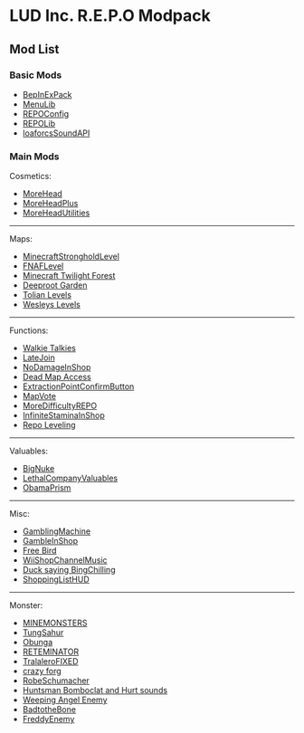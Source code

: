 # LUD Inc. R.E.P.O Modpack

## Mod List

### Basic Mods
- [BepInExPack](https://thunderstore.io/c/repo/p/BepInEx/BepInExPack/)
- [MenuLib](https://thunderstore.io/c/repo/p/nickklmao/MenuLib/)
- [REPOConfig](https://thunderstore.io/c/repo/p/nickklmao/REPOConfig/)
- [REPOLib](https://thunderstore.io/c/repo/p/Zehs/REPOLib/)
- [loaforcsSoundAPI](https://thunderstore.io/c/repo/p/loaforc/loaforcsSoundAPI/)

### Main Mods

Cosmetics:

- [MoreHead](https://thunderstore.io/c/repo/p/YMC_MHZ/MoreHead/)
- [MoreHeadPlus](https://thunderstore.io/c/repo/p/RESET/MoreHeadPlus/)
- [MoreHeadUtilities](https://thunderstore.io/c/repo/p/Maygik/MoreHeadUtilities/)
  
---

Maps:

- [MinecraftStrongholdLevel](https://thunderstore.io/c/repo/p/AriIcedT/MinecraftStrongholdLevel/)
- [FNAFLevel](https://thunderstore.io/c/repo/p/OrtonLongGaming/FNAFLevel/)
- [Minecraft Twilight Forest](https://thunderstore.io/c/repo/p/Custard_Crew/Minecraft_Twilight_Forest/)
- [Deeproot Garden](https://thunderstore.io/c/repo/p/Beaniebe/Deeproot_Garden/)
- [Tolian Levels](https://thunderstore.io/c/repo/p/Tolian/Tolian_Levels/)
- [Wesleys Levels](https://thunderstore.io/c/repo/p/Magic_Wesley/Wesleys_Levels/)

---

Functions:

- [Walkie Talkies](https://thunderstore.io/c/repo/p/surfknasen/Walkie_Talkies/)
- [LateJoin](https://thunderstore.io/c/repo/p/Rebateman/LateJoin/)
- [NoDamageInShop](https://thunderstore.io/c/repo/p/Snowlance/NoDamageInShop/)
- [Dead Map Access](https://thunderstore.io/c/repo/p/SaturnKai/Dead_Map_Access/)
- [ExtractionPointConfirmButton](https://thunderstore.io/c/repo/p/Zehs/ExtractionPointConfirmButton/)
- [MapVote](https://thunderstore.io/c/repo/p/Patrick/MapVote/)
- [MoreDifficultyREPO](https://thunderstore.io/c/repo/p/SK0R3N/MoreDifficultyREPO/)
- [InfiniteStaminaInShop](https://thunderstore.io/c/repo/p/FluxTeam/InfiniteStaminaInShop/)
- [Repo Leveling](https://thunderstore.io/c/repo/p/Einhornyordle/Repo_Leveling/)

---

Valuables:

- [BigNuke](https://thunderstore.io/c/repo/p/TitanVortex/BigNuke/)
- [LethalCompanyValuables](https://thunderstore.io/c/repo/p/Zehs/LethalCompanyValuables/)
- [ObamaPrism](https://thunderstore.io/c/repo/p/TheMedic/ObamaPrism/)

---

Misc:

- [GamblingMachine](https://thunderstore.io/c/repo/p/Lluciocc/GamblingMachine/)
- [GambleInShop](https://thunderstore.io/c/repo/p/khalliv/GambleInShop/)
- [Free Bird](https://thunderstore.io/c/repo/p/Muz_tea/Free_Bird/)
- [WiiShopChannelMusic](https://thunderstore.io/c/repo/p/FluxTeam/WiiShopChannelMusic/)
- [Duck saying BingChilling](https://thunderstore.io/c/repo/p/NEVAR/Duck_saying_BingChilling/)
- [ShoppingListHUD](https://thunderstore.io/c/repo/p/khalliv/ShoppingListHUD/)

---

Monster:

- [MINEMONSTERS](https://thunderstore.io/c/repo/p/GarStudios/MINEMONSTERS/)
- [TungSahur](https://thunderstore.io/c/repo/p/Gearmaster/TungSahur/)
- [Obunga](https://thunderstore.io/c/repo/p/TitanVortex/Obunga/)
- [RETEMINATOR](https://thunderstore.io/c/repo/p/SNEUS_STUDIO/RETEMINATOR/)
- [TralaleroFIXED](https://thunderstore.io/c/repo/p/Brainrotanimals1/TralaleroFIXED/)
- [crazy forg](https://thunderstore.io/c/repo/p/kiwiiii/crazy_forg/)
- [RobeSchumacher](https://thunderstore.io/c/repo/p/Albinaurics/RobeSchumacher/)
- [Huntsman Bomboclat and Hurt sounds](https://thunderstore.io/c/repo/p/Sylph/Huntsman_Bomboclat_and_Hurt_sounds/)
- [Weeping Angel Enemy](https://thunderstore.io/c/repo/p/JoshA/Weeping_Angel_Enemy/)
- [BadtotheBone](https://thunderstore.io/c/repo/p/LanguidRat/BadtotheBone/)
- [FreddyEnemy](https://thunderstore.io/c/repo/p/OrtonLongGaming/FreddyEnemy/)
